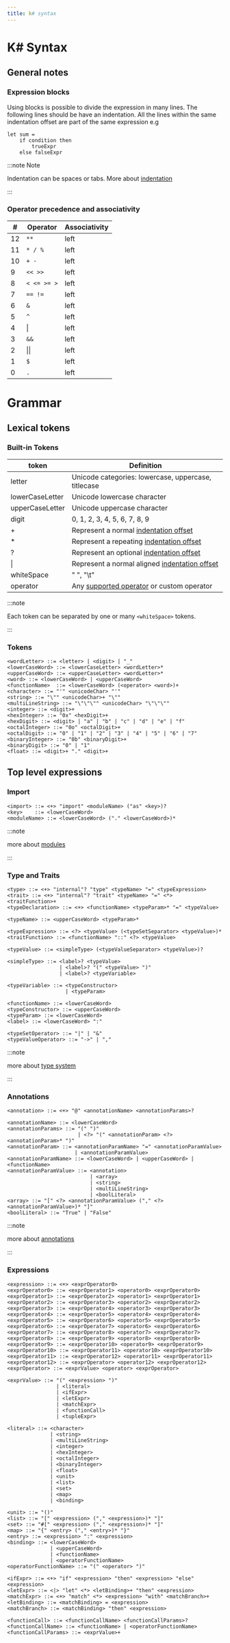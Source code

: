 ```yaml
---
title: k# syntax
---
```


# K# Syntax

## General notes 

### Expression blocks

Using blocks is possible to divide the expression in many lines. The following lines should be have an indentation. All the lines within the same indentation offset are part of the same expression e.g

```f#
let sum = 
    if condition then 
        trueExpr
    else falseExpr
```

:::note Note 

Indentation can be spaces or tabs. More about [indentation](#indentation)

:::

### Operator precedence and associativity

| #   | Operator     | Associativity |
| --- | ------------ | ------------- |
| 12  | `**`         | left          |
| 11  | `* / %`      | left          |
| 10  | `+ -`        | left          |
| 9   | `<< >>`      | left          |
| 8   | `< <= >= >`  | left          |
| 7   | `== !=`      | left          |
| 6   | `&`          | left          |
| 5   | `^`          | left          |
| 4   | &#124;       | left          |
| 3   | `&&`         | left          |
| 2   | &#124;&#124; | left          |
| 1   | `$`          | left          |
| 0   | `.`          | left          |

# Grammar

## Lexical tokens

### Built-in Tokens

| token           | Definition                                                                          |
| --------------- | ----------------------------------------------------------------------------------- |
| letter          | Unicode categories: lowercase, uppercase, titlecase                                 |
| lowerCaseLetter | Unicode lowercase character                                                         |
| upperCaseLetter | Unicode uppercase character                                                         |
| digit           | 0, 1, 2, 3, 4, 5, 6, 7, 8, 9                                                        |
| +               | Represent a normal [indentation offset](/rfc/indentation)                           |
| *               | Represent a repeating [indentation offset](/rfc/indentation)                        |
| ?               | Represent an optional [indentation offset](/rfc/indentation)                        |
| &#124;          | Represent a normal aligned [indentation offset](/rfc/indentation)                   |
| whiteSpace      | " ", "\t"                                                                           |
| operator        | Any [supported operator](#operator-precedence-and-associativity) or custom operator |

:::note 

Each token can be separated by one or many `<whiteSpace>` tokens. 

:::

### Tokens

```bnf
<wordLetter> ::= <letter> | <digit> | "_"
<lowerCaseWord> ::= <lowerCaseLetter> <wordLetter>*
<upperCaseWord> ::= <upperCaseLetter> <wordLetter>*
<word> ::= <lowerCaseWord> | <upperCaseWord>
<functionName>  ::= <lowerCaseWord> (<operator> <word>)+
<character> ::= "'" <unicodeChar> "'"
<string> ::= "\"" <unicodeChar>+ "\""
<multiLineString> ::= "\"\"\"" <unicodeChar> "\"\"\""
<integer> ::= <digit>+
<hexInteger> ::= "0x" <hexDigit>+
<hexDigit> ::= <digit> | "a" | "b" | "c" | "d" | "e" | "f"
<octalInteger> ::= "0o" <octalDigit>+
<octalDigit> ::= "0" | "1" | "2" | "3" | "4" | "5" | "6" | "7"
<binaryInteger> ::= "0b" <binaryDigit>+
<binaryDigit> ::= "0" | "1"
<float> ::= <digit>+ "." <digit>+
```

## Top level expressions

### Import

```bnf
<import> ::= <+> "import" <moduleName> ("as" <key>)?
<key>    ::= <lowerCaseWord>
<moduleName> ::= <lowerCaseWord> ("." <lowerCaseWord>)*
```

:::note

more about [modules](0005-modules.md)

:::

### Type and Traits

```bnf
<type> ::= <+> "internal"? "type" <typeName> "=" <typeExpression>
<trait> ::= <+> "internal"? "trait" <typeName> "=" <*> <traitFunction>+
<typeDeclaration> ::= <+> <functionName> <typeParam>* "=" <typeValue>
 
<typeName> ::= <upperCaseWord> <typeParam>*

<typeExpression> ::= <?> <typeValue> (<typeSetSeparator> <typeValue>)*
<traitFunction> ::= <functionName> "::" <?> <typeValue>

<typeValue> ::= <simpleType> (<typeValueSeparator> <typeValue>)?

<simpleType> ::= <label>? <typeValue>
                 | <label>? "(" <typeValue> ")"
                 | <label>? <typeVariable>

<typeVariable> ::= <typeConstructor>
                   | <typeParam>

<functionName> ::= <lowerCaseWord>
<typeConstructor> ::= <upperCaseWord> 
<typeParam> ::= <lowerCaseWord>
<label> ::= <lowerCaseWord> ":"

<typeSetOperator> ::= "|" | "&"
<typeValueOperator> ::= "->" | ","
```

:::note

more about [type system](0001-typesystem.md)

:::


### Annotations

```bnf
<annotation> ::= <+> "@" <annotationName> <annotationParams>?

<annotationName> ::= <lowerCaseWord>
<annotationParams> ::= "(" ")" 
                       | <?> "(" <annotationParam> <?> <annotationParam>* ")"
<annotationParam> ::= <annotationParamName> "=" <annotationParamValue>
                      | <annotationParamValue>
<annotationParamName> ::= <lowerCaseWord> | <upperCaseWord> | <functionName>
<annotationParamValue> ::= <annotation>
                           | <array> 
                           | <string> 
                           | <multiLineString> 
                           | <boolLiteral>
<array> ::= "[" <?> <annotationParamValue> ("," <?> <annotationParamValue>)* "]"
<boolLiteral> ::= "True" | "False"
```

:::note

more about [annotations](0004-annotations.md)

:::

### Expressions

```bnf
<expression> ::= <+> <exprOperator0>
<exprOperator0> ::= <exprOperator1> <operator0> <exprOperator0>
<exprOperator1> ::= <exprOperator2> <operator1> <exprOperator1>
<exprOperator2> ::= <exprOperator3> <operator2> <exprOperator2>
<exprOperator3> ::= <exprOperator4> <operator3> <exprOperator3>
<exprOperator4> ::= <exprOperator5> <operator4> <exprOperator4>
<exprOperator5> ::= <exprOperator6> <operator5> <exprOperator5>
<exprOperator6> ::= <exprOperator7> <operator6> <exprOperator6>
<exprOperator7> ::= <exprOperator8> <operator7> <exprOperator7>
<exprOperator8> ::= <exprOperator9> <operator8> <exprOperator8>
<exprOperator9> ::= <exprOperator10> <operator9> <exprOperator9>
<exprOperator10> ::= <exprOperator11> <operator10> <exprOperator10>
<exprOperator11> ::= <exprOperator12> <operator11> <exprOperator11>
<exprOperator12> ::= <exprOperator> <operator12> <exprOperator12>
<exprOperator> ::= <exprValue> <operator> <exprOperator>

<exprValue> ::= "(" <expression> ")"
                | <literal>
                | <ifExpr>
                | <letExpr>
                | <matchExpr>
                | <functionCall>
                | <tupleExpr>

<literal> ::= <character>
              | <string>
              | <multiLineString>
              | <integer>
              | <hexInteger>
              | <octalInteger>
              | <binaryInteger>
              | <float>
              | <unit>
              | <list>
              | <set>
              | <map>
              | <binding>

<unit> ::= "()"
<list> ::= "[" <expression> ("," <expression>)* "]"
<set> ::= "#[" <expression> ("," <expression>)* "]"
<map> ::= "{" <entry> ("," <entry>)* "}"
<entry> ::= <expression> ":" <expression>
<binding> ::= <lowerCaseWord> 
              | <upperCaseWord>
              | <functionName>
              | <operatorFunctionName>
<operatorFunctionName> ::= "(" <operator> ")"

<ifExpr> ::= <+> "if" <expression> "then" <expression> "else" <expression>
<letExpr> ::= <|> "let" <*> <letBinding>+ "then" <expression>
<matchExpr> ::= <+> "match" <*> <expression> "with" <matchBranch>+
<letBinding> ::= <matchBinding> = <expression>
<matchBranch> ::= <matchBinding> "then" <expression>

<functionCall> ::= <functionCallName> <functionCallParams>?
<functionCallName> ::= <functionName> | <operatorFunctionName>
<functionCallParams> ::= <exprValue>+
```
